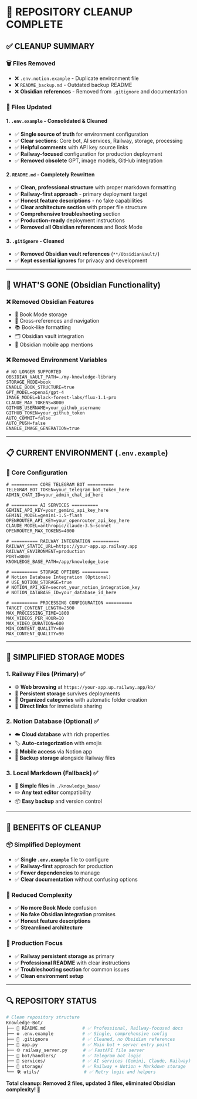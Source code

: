 # 🧹 **REPOSITORY CLEANUP COMPLETE**

## ✅ **CLEANUP SUMMARY**

### **🗑️ Files Removed**
- ❌ `.env.notion.example` - Duplicate environment file 
- ❌ `README_backup.md` - Outdated backup README
- ❌ **Obsidian references** - Removed from `.gitignore` and documentation

### **📝 Files Updated**

#### **1. `.env.example` - Consolidated & Cleaned**
- ✅ **Single source of truth** for environment configuration
- ✅ **Clear sections**: Core bot, AI services, Railway, storage, processing
- ✅ **Helpful comments** with API key source links
- ✅ **Railway-focused** configuration for production deployment
- ✅ **Removed obsolete** GPT, image models, GitHub integration

#### **2. `README.md` - Completely Rewritten**
- ✅ **Clean, professional structure** with proper markdown formatting
- ✅ **Railway-first approach** - primary deployment target
- ✅ **Honest feature descriptions** - no fake capabilities
- ✅ **Clear architecture section** with proper file structure
- ✅ **Comprehensive troubleshooting** section
- ✅ **Production-ready** deployment instructions
- ✅ **Removed all Obsidian references** and Book Mode

#### **3. `.gitignore` - Cleaned**
- ✅ **Removed Obsidian vault references** (`**/ObsidianVault/`)
- ✅ **Kept essential ignores** for privacy and development

---

## 🎯 **WHAT'S GONE (Obsidian Functionality)**

### **❌ Removed Obsidian Features**
- 📖 Book Mode storage
- 🔗 Cross-references and navigation  
- 📚 Book-like formatting
- 🗂️ Obsidian vault integration
- 📱 Obsidian mobile app mentions

### **❌ Removed Environment Variables**
```env
# NO LONGER SUPPORTED
OBSIDIAN_VAULT_PATH=./my-knowledge-library
STORAGE_MODE=book
ENABLE_BOOK_STRUCTURE=true
GPT_MODEL=openai/gpt-4
IMAGE_MODEL=black-forest-labs/flux-1.1-pro
CLAUDE_MAX_TOKENS=8000
GITHUB_USERNAME=your_github_username
GITHUB_TOKEN=your_github_token
AUTO_COMMIT=false
AUTO_PUSH=false
ENABLE_IMAGE_GENERATION=true
```

---

## 📋 **CURRENT ENVIRONMENT (`.env.example`)**

### **🔧 Core Configuration**
```env
# ========== CORE TELEGRAM BOT ==========
TELEGRAM_BOT_TOKEN=your_telegram_bot_token_here
ADMIN_CHAT_ID=your_admin_chat_id_here

# ========== AI SERVICES ==========
GEMINI_API_KEY=your_gemini_api_key_here
GEMINI_MODEL=gemini-1.5-flash
OPENROUTER_API_KEY=your_openrouter_api_key_here
CLAUDE_MODEL=anthropic/claude-3.5-sonnet
OPENROUTER_MAX_TOKENS=4000

# ========== RAILWAY INTEGRATION ==========
RAILWAY_STATIC_URL=https://your-app.up.railway.app
RAILWAY_ENVIRONMENT=production
PORT=8000
KNOWLEDGE_BASE_PATH=/app/knowledge_base

# ========== STORAGE OPTIONS ==========
# Notion Database Integration (Optional)
# USE_NOTION_STORAGE=true
# NOTION_API_KEY=secret_your_notion_integration_key  
# NOTION_DATABASE_ID=your_database_id_here

# ========== PROCESSING CONFIGURATION ==========
TARGET_CONTENT_LENGTH=2500
MAX_PROCESSING_TIME=1800
MAX_VIDEOS_PER_HOUR=10
MAX_VIDEO_DURATION=600
MIN_CONTENT_QUALITY=60
MAX_CONTENT_QUALITY=90
```

---

## 🚀 **SIMPLIFIED STORAGE MODES**

### **1. Railway Files (Primary) ✅**
- 🌐 **Web browsing** at `https://your-app.up.railway.app/kb/`
- 💾 **Persistent storage** survives deployments
- 📁 **Organized categories** with automatic folder creation
- 🔗 **Direct links** for immediate sharing

### **2. Notion Database (Optional) ✅**
- ☁️ **Cloud database** with rich properties
- 🏷️ **Auto-categorization** with emojis
- 📱 **Mobile access** via Notion app
- 🔄 **Backup storage** alongside Railway files

### **3. Local Markdown (Fallback) ✅**
- 📝 **Simple files** in `./knowledge_base/`
- ✏️ **Any text editor** compatibility
- 📦 **Easy backup** and version control

---

## 🎉 **BENEFITS OF CLEANUP**

### **📦 Simplified Deployment**
- ✅ **Single `.env.example`** file to configure
- ✅ **Railway-first** approach for production
- ✅ **Fewer dependencies** to manage
- ✅ **Clear documentation** without confusing options

### **🧠 Reduced Complexity**
- ✅ **No more Book Mode** confusion
- ✅ **No fake Obsidian integration** promises
- ✅ **Honest feature descriptions** 
- ✅ **Streamlined architecture**

### **🚀 Production Focus**
- ✅ **Railway persistent storage** as primary
- ✅ **Professional README** with clear instructions
- ✅ **Troubleshooting section** for common issues
- ✅ **Clean environment setup**

---

## 🔍 **REPOSITORY STATUS**

```bash
# Clean repository structure
Knowledge-Bot/
├── 📖 README.md              # ✅ Professional, Railway-focused docs
├── ⚙️ .env.example           # ✅ Single, comprehensive config
├── 🚫 .gitignore             # ✅ Cleaned, no Obsidian references  
├── 🤖 app.py                 # ✅ Main bot + server entry point
├── 🌐 railway_server.py      # ✅ FastAPI file server
├── 📁 bot/handlers/          # ✅ Telegram bot logic
├── 🔧 services/              # ✅ AI services (Gemini, Claude, Railway)
├── 💾 storage/               # ✅ Railway + Notion + Markdown storage
└── 🛠️ utils/                 # ✅ Retry logic and helpers
```

**Total cleanup: Removed 2 files, updated 3 files, eliminated Obsidian complexity! 🎯**